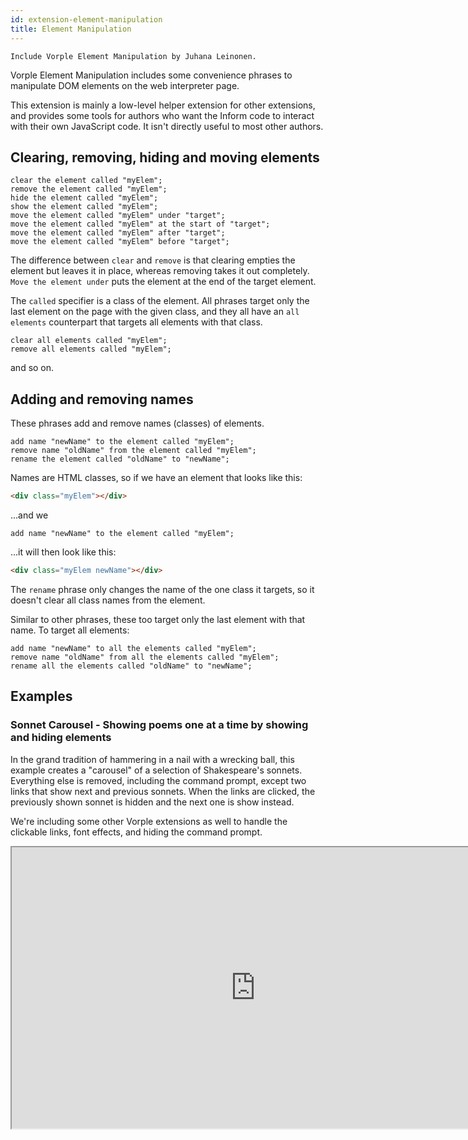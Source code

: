 ```yaml
---
id: extension-element-manipulation
title: Element Manipulation
---
```


```inform7
Include Vorple Element Manipulation by Juhana Leinonen.
```

Vorple Element Manipulation includes some convenience phrases to manipulate DOM elements on the web interpreter page.

This extension is mainly a low-level helper extension for other extensions, and provides some tools for authors who want the Inform code to interact with their own JavaScript code. It isn't directly useful to most other authors.


## Clearing, removing, hiding and moving elements

```inform7
clear the element called "myElem";
remove the element called "myElem";
hide the element called "myElem";
show the element called "myElem";
move the element called "myElem" under "target";
move the element called "myElem" at the start of "target";
move the element called "myElem" after "target";
move the element called "myElem" before "target";
```

The difference between `clear` and `remove` is that clearing empties the element but leaves it in place, whereas removing takes it out completely. `Move the element under` puts the element at the end of the target element.

The `called` specifier is a class of the element. All phrases target only the last element on the page with the given class, and they all have an `all elements` counterpart that targets all elements with that class.

```inform7
clear all elements called "myElem";
remove all elements called "myElem";
```

and so on.


## Adding and removing names

These phrases add and remove names (classes) of elements.

```inform7
add name "newName" to the element called "myElem";
remove name "oldName" from the element called "myElem";
rename the element called "oldName" to "newName";
```

Names are HTML classes, so if we have an element that looks like this:
	
```html
<div class="myElem"></div>
```

...and we 

```inform7
add name "newName" to the element called "myElem";
```

...it will then look like this:
	
```html
<div class="myElem newName"></div>
```

The `rename` phrase only changes the name of the one class it targets, so it doesn't clear all class names from the element.
	
Similar to other phrases, these too target only the last element with that name. To target all elements:

```inform7
add name "newName" to all the elements called "myElem";
remove name "oldName" from all the elements called "myElem";
rename all the elements called "oldName" to "newName";
```	


## Examples

### Sonnet Carousel - Showing poems one at a time by showing and hiding elements

In the grand tradition of hammering in a nail with a wrecking ball, this example creates a "carousel" of a selection of Shakespeare's sonnets. Everything else is removed, including the command prompt, except two links that show next and previous sonnets. When the links are clicked, the previously shown sonnet is hidden and the next one is show instead.

We're including some other Vorple extensions as well to handle the clickable links, font effects, and hiding the command prompt.

<iframe width="780" height="450" src="https://embedded-snippet.borogove.app/?id=qt7jvp"></iframe>
